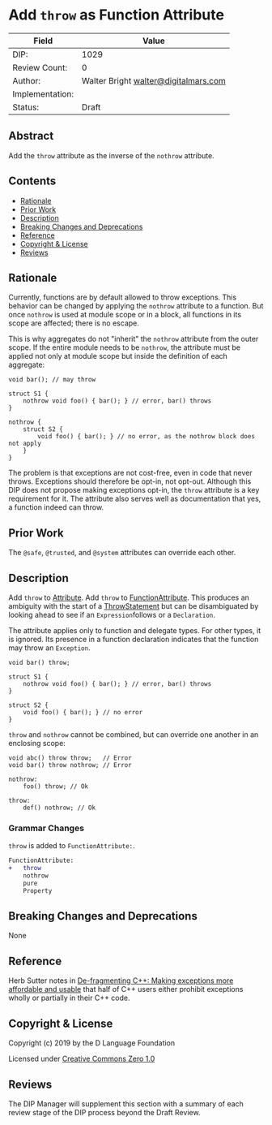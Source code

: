 # Add `throw` as Function Attribute

| Field           | Value                                                           |
|-----------------|-----------------------------------------------------------------|
| DIP:            | 1029                                                            |
| Review Count:   | 0                                                               |
| Author:         | Walter Bright walter@digitalmars.com                            |
| Implementation: |                                                                 |
| Status:         | Draft                                                           |

## Abstract

Add the `throw` attribute as the inverse of the `nothrow` attribute.


## Contents
* [Rationale](#rationale)
* [Prior Work](#prior-work)
* [Description](#description)
* [Breaking Changes and Deprecations](#breaking-changes-and-deprecations)
* [Reference](#reference)
* [Copyright & License](#copyright--license)
* [Reviews](#reviews)

## Rationale

Currently, functions are by default allowed to throw exceptions. This behavior can be changed
by applying the `nothrow` attribute to a function. But once `nothrow` is used at module scope
or in a block, all functions in its scope are affected; there is no escape.

This is why aggregates do not "inherit" the `nothrow` attribute from the outer scope.
If the entire module needs to be `nothrow`, the attribute must be applied not only at module
scope but inside the definition of each aggregate:

```
void bar(); // may throw

struct S1 {
    nothrow void foo() { bar(); } // error, bar() throws
}

nothrow {
    struct S2 {
        void foo() { bar(); } // no error, as the nothrow block does not apply
    }
}
```

The problem is that exceptions are not cost-free, even in code that never throws. Exceptions
should therefore be opt-in, not opt-out. Although this DIP does not propose making exceptions
opt-in, the `throw` attribute is a key requirement for it. The attribute also serves
well as documentation that yes, a function indeed can throw.


## Prior Work

The `@safe`, `@trusted`, and `@system` attributes can override each other.


## Description

Add `throw` to [Attribute](https://dlang.org/spec/attribute.html#Attribute).
Add `throw` to [FunctionAttribute](https://dlang.org/spec/function.html#FunctionAttribute).
This produces an ambiguity with the start of a
[ThrowStatement](https://dlang.org/spec/statement.html#throw-statement)
but can be disambiguated by looking ahead to see if an `Expression`follows or a `Declaration`.

The attribute applies only to function and delegate types. For other types, it is ignored.
Its presence in a function declaration indicates that the function may throw an `Exception`.

```
void bar() throw;

struct S1 {
    nothrow void foo() { bar(); } // error, bar() throws
}

struct S2 {
    void foo() { bar(); } // no error
}
```

`throw` and `nothrow` cannot be combined, but can override one another in an enclosing scope:

```
void abc() throw throw;   // Error
void bar() throw nothrow; // Error

nothrow:
    foo() throw; // Ok

throw:
    def() nothrow; // Ok
```

### Grammar Changes
`throw` is added to `FunctionAttribute:`.

```diff
FunctionAttribute:
+   throw
    nothrow
    pure
    Property
```

## Breaking Changes and Deprecations

None


## Reference

Herb Sutter notes in
[De-fragmenting C++: Making exceptions more affordable and usable](https://www.youtube.com/watch?v=os7cqJ5qlzo)
that half of C++ users either prohibit exceptions wholly or partially in their C++ code.


## Copyright & License
Copyright (c) 2019 by the D Language Foundation

Licensed under [Creative Commons Zero 1.0](https://creativecommons.org/publicdomain/zero/1.0/legalcode.txt)

## Reviews
The DIP Manager will supplement this section with a summary of each review stage
of the DIP process beyond the Draft Review.
